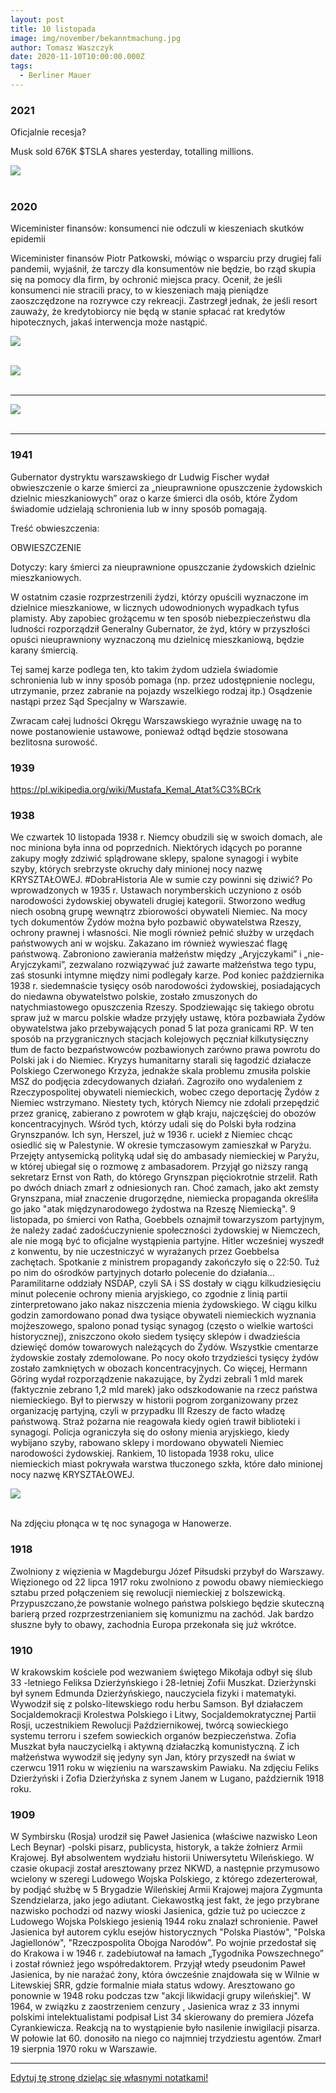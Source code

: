 ```yaml
---
layout: post
title: 10 listopada
image: img/november/bekanntmachung.jpg
author: Tomasz Waszczyk
date: 2020-11-10T10:00:00.000Z
tags:
  - Berliner Mauer
---
```


### 2021

Oficjalnie recesja?

Musk sold 676K $TSLA shares yesterday, totalling millions.

<img src="./img/november/elonmusk.jpeg"><br><br>

### 2020

Wiceminister finansów: konsumenci nie odczuli w kieszeniach skutków epidemii

Wiceminister finansów Piotr Patkowski, mówiąc o wsparciu przy drugiej fali pandemii, wyjaśnił, że tarczy dla konsumentów nie będzie, bo rząd skupia się na pomocy dla firm, by ochronić miejsca pracy. Ocenił, że jeśli konsumenci nie stracili pracy, to w kieszeniach mają pieniądze zaoszczędzone na rozrywce czy rekreacji. Zastrzegł jednak, że jeśli resort zauważy, że kredytobiorcy nie będą w stanie spłacać rat kredytów hipotecznych, jakaś interwencja może nastąpić.

<img src="./img/november/patkowski.webp"><br><br>

<img src="./img/november/inflacja19502017.png"><br><br>

---

<img src="./img/november/taxi.jpeg"><br><br>

---

### 1941

Gubernator dystryktu warszawskiego dr Ludwig Fischer wydał obwieszczenie o karze śmierci za „nieuprawnione opuszczenie żydowskich dzielnic mieszkaniowych” oraz o karze śmierci dla osób, które Żydom świadomie udzielają schronienia lub w inny sposób pomagają.

Treść obwieszczenia:

OBWIESZCZENIE

Dotyczy: kary śmierci za nieuprawnione opuszczanie żydowskich dzielnic mieszkaniowych.

W ostatnim czasie rozprzestrzenili żydzi, którzy opuścili wyznaczone im dzielnice mieszkaniowe, w licznych udowodnionych wypadkach tyfus plamisty. Aby zapobiec grożącemu w ten sposób niebezpieczeństwu dla ludności rozporządził Generalny Gubernator, że żyd, który w przyszłości opuści nieuprawniony wyznaczoną mu dzielnicę mieszkaniową, będzie karany śmiercią.

Tej samej karze podlega ten, kto takim żydom udziela świadomie schronienia lub w inny sposób pomaga (np. przez udostępnienie noclegu, utrzymanie, przez zabranie na pojazdy wszelkiego rodzaj itp.) Osądzenie nastąpi przez Sąd Specjalny w Warszawie.

Zwracam całej ludności Okręgu Warszawskiego wyraźnie uwagę na to nowe postanowienie ustawowe, ponieważ odtąd będzie stosowana bezlitosna surowość.

### 1939

https://pl.wikipedia.org/wiki/Mustafa_Kemal_Atat%C3%BCrk

### 1938

We czwartek 10 listopada 1938 r. Niemcy obudzili się w swoich domach, ale noc miniona była inna od poprzednich. Niektórych idących po poranne zakupy mogły zdziwić splądrowane sklepy, spalone synagogi i wybite szyby, których srebrzyste okruchy dały minionej nocy nazwę KRYSZTAŁOWEJ.
#DobraHistoria
Ale w sumie czy powinni się dziwić? Po wprowadzonych w 1935 r. Ustawach norymberskich uczyniono z osób narodowości żydowskiej obywateli drugiej kategorii. Stworzono według niech osobną grupę wewnątrz zbiorowości obywateli Niemiec. Na mocy tych dokumentów Żydów można było pozbawić obywatelstwa Rzeszy, ochrony prawnej i własności. Nie mogli również pełnić służby w urzędach państwowych ani w wojsku. Zakazano im również wywieszać flagę państwową. Zabroniono zawierania małżeństw między „Aryjczykami” i „nie-Aryjczykami”, zezwalano rozwiązywać już zawarte małżeństwa tego typu, zaś stosunki intymne między nimi podlegały karze.
Pod koniec października 1938 r. siedemnaście tysięcy osób narodowości żydowskiej, posiadających do niedawna obywatelstwo polskie, zostało zmuszonych do natychmiastowego opuszczenia Rzeszy. Spodziewając się takiego obrotu spraw już w marcu polskie władze przyjęły ustawę, która pozbawiała Żydów obywatelstwa jako przebywających ponad 5 lat poza granicami RP. W ten sposób na przygranicznych stacjach kolejowych pęczniał kilkutysięczny tłum de facto bezpaństwowców pozbawionych zarówno prawa powrotu do Polski jak i do Niemiec. Kryzys humanitarny starali się łagodzić działacze Polskiego Czerwonego Krzyża, jednakże skala problemu zmusiła polskie MSZ do podjęcia zdecydowanych działań. Zagroziło ono wydaleniem z Rzeczypospolitej obywateli niemieckich, wobec czego  deportację Żydów z Niemiec wstrzymano. Niestety tych, których Niemcy nie zdołali przepędzić przez granicę, zabierano z powrotem w głąb kraju, najczęściej do obozów koncentracyjnych.
Wśród tych, którzy udali się do Polski była rodzina Grynszpanów. Ich syn, Herszel, już w 1936 r. uciekł z Niemiec chcąc osiedlić się w Palestynie. W okresie tymczasowym zamieszkał w Paryżu. Przejęty antysemicką polityką udał się do ambasady niemieckiej w Paryżu, w której ubiegał się o rozmowę z ambasadorem. Przyjął go niższy rangą sekretarz Ernst von Rath, do którego Grynszpan pięciokrotnie strzelił. Rath po dwóch dniach zmarł z odniesionych ran. Choć zamach, jako akt zemsty Grynszpana, miał znaczenie drugorzędne, niemiecka propaganda określiła go jako "atak międzynarodowego żydostwa na Rzeszę Niemiecką". 
9 listopada, po śmierci von Ratha, Goebbels oznajmił towarzyszom partyjnym, że należy zadać zadośćuczynienie społeczności żydowskiej w Niemczech, ale nie mogą być to oficjalne wystąpienia partyjne. Hitler wcześniej wyszedł z konwentu, by nie uczestniczyć w wyrażanych przez Goebbelsa zachętach. Spotkanie z ministrem propagandy zakończyło się o 22:50. Tuż po nim do ośrodków partyjnych dotarło polecenie do działania...
Paramilitarne oddziały NSDAP, czyli SA i SS dostały w ciągu kilkudziesięciu minut polecenie ochrony mienia aryjskiego, co zgodnie z linią partii zinterpretowano jako nakaz niszczenia mienia żydowskiego. W ciągu kilku godzin zamordowano ponad dwa tysiące obywateli niemieckich wyznania mojżeszowego, spalono ponad tysiąc synagog (często o wielkie wartości historycznej), zniszczono około siedem tysięcy sklepów i dwadzieścia dziewięć domów towarowych należących do Żydów. Wszystkie cmentarze żydowskie zostały zdemolowane. Po nocy około trzydzieści tysięcy żydów zostało zamkniętych w obozach koncentracyjnych.
Co więcej, Hermann Göring wydał rozporządzenie nakazujące, by Żydzi zebrali 1 mld marek (faktycznie zebrano 1,2 mld marek) jako odszkodowanie na rzecz państwa niemieckiego.
Był to pierwszy w historii pogrom zorganizowany przez organizację partyjną, czyli w przypadku III Rzeszy de facto władzę państwową. Straż pożarna nie reagowała kiedy ogień trawił biblioteki i synagogi. Policja ograniczyła się do osłony mienia aryjskiego, kiedy wybijano szyby, rabowano sklepy i mordowano obywateli Niemiec narodowości żydowskiej.
Rankiem, 10 listopada 1938 roku, ulice niemieckich miast pokrywała warstwa tłuczonego szkła, które dało minionej nocy nazwę KRYSZTAŁOWEJ.

<img src="./img/november/hanover.jpg"><br><br>

Na zdjęciu płonąca w tę noc synagoga w Hanowerze. 

### 1918

Zwolniony z więzienia w Magdeburgu Józef Piłsudski przybył do Warszawy. Więzionego od 22 lipca 1917 roku zwolniono z powodu obawy niemieckiego sztabu przed połączeniem się rewolucji niemieckiej z bolszewicką. Przypuszczano,że powstanie wolnego państwa polskiego będzie skuteczną barierą przed rozprzestrzenianiem się komunizmu na zachód. Jak bardzo słuszne były to obawy, zachodnia Europa przekonała się już wkrótce.

### 1910

W krakowskim kościele pod wezwaniem świętego Mikołaja odbył się ślub 33 -letniego Feliksa Dzierżyńskiego i 28-letniej Zofii Muszkat.
Dzierżynski był synem Edmunda Dzierżyńskiego, nauczyciela fizyki i matematyki. Wywodził się z polsko-litewskiego rodu herbu Samson. Był działaczem Socjaldemokracji Krolestwa Polskiego i Litwy, Socjaldemokratycznej Partii Rosji, uczestnikiem Rewolucji Październikowej, twórcą sowieckiego systemu terroru i szefem sowieckich organów bezpieczeństwa.
Zofia Muszkat była nauczycielką i aktywną działaczką komunistyczną.
Z ich małżeństwa wywodził się jedyny syn Jan, który przyszedł na świat w czerwcu 1911 roku w więzieniu na warszawskim Pawiaku.
Na zdjęciu Feliks Dzierżyński i Zofia Dzierżyńska z synem Janem w Lugano, październik 1918 roku.

### 1909

W Symbirsku (Rosja) urodził się Paweł Jasienica (właściwe nazwisko Leon Lech Beynar) -polski pisarz, publicysta, historyk, a także żołnierz Armii Krajowej.
Był absolwentem wydziału historii Uniwersytetu Wileńskiego. W czasie okupacji został aresztowany przez NKWD, a następnie przymusowo wcielony w szeregi Ludowego Wojska Polskiego, z którego zdezerterował, by podjąć służbę w 5 Brygadzie Wileńskiej Armii Krajowej majora Zygmunta Szendzielarza, jako jego adiutant.
Ciekawostką jest fakt, że jego przybrane nazwisko pochodzi od nazwy wioski Jasienica, gdzie tuż po ucieczce z Ludowego Wojska Polskiego jesienią 1944 roku znalazł schronienie.
Paweł Jasienica był autorem cyklu esejów historycznych "Polska Piastów", "Polska Jagiellonów", "Rzeczpospolita Obojga Narodów".
Po wojnie przedostał się do Krakowa i w 1946 r. zadebiutował na łamach „Tygodnika Powszechnego” i został również jego współredaktorem. Przyjął wtedy pseudonim Paweł Jasienica, by nie narażać żony, która ówcześnie znajdowała się w Wilnie w Litewskiej SRR, gdzie formalnie miała status wdowy.
Aresztowano go ponownie w 1948 roku podczas tzw "akcji likwidacji grupy wileńskiej".
W 1964, w związku z zaostrzeniem
cenzury , Jasienica wraz z 33 innymi polskimi intelektualistami podpisał List 34 skierowany do premiera Józefa Cyrankiewicza. Reakcją na to wystąpienie było nasilenie inwigilacji pisarza. W połowie lat 60. donosiło na niego co najmniej trzydziestu agentów.
Zmarł 19 sierpnia 1970 roku w Warszawie.

---

<a href="https://github.com/TomaszWaszczyk/historia.waszczyk.com/edit/master/src/content/november-10.md" target="_blank">Edytuj tę stronę dzieląc się własnymi notatkami!</a>
